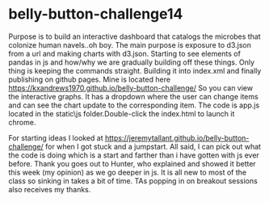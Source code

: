 # belly-button-challenge14

Purpose is to build an interactive dashboard that catalogs the microbes that colonize human navels..oh boy.
The main purpose is exposure to d3.json from a url and making charts with d3.json.  Starting to see elements of pandas in js and how/why we are gradually building off these things.  Only thing is keeping the commands straight. Building it into index.xml and finally publishing on github pages.  Mine is located here https://kxandrews1970.github.io/belly-button-challenge/ So you can view the interactive graphs. It has a dropdown where the user can change items and can see the chart update to the corresponding item.  The code is app.js located in the static\js folder.Double-click the index.html to launch it chrome.

For starting ideas I looked at  https://jeremytallant.github.io/belly-button-challenge/ for when I got stuck and a jumpstart.  All said, I can pick out what the code is doing which is a start and farther than i have gotten with js ever before.  Thank you goes out to Hunter, who explained and showed it better this week (my opinion) as we go deeper in js.  It is all new to most of the class so sinking in takes a bit of time.  TAs popping in on breakout sessions also receives my thanks.  

